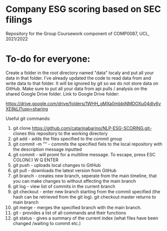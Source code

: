 # Company ESG scoring based on SEC filings
Repository for the Group Coursework component of COMP0087, UCL, 2021/2022

# To-do for everyone:
Create a folder in the root directory named "data" localy and put all your data in that folder. I've already updated the code to read data from and write data to that folder. It will be ignored by git so we do not store data on GitHub. Make sure to put all your data from api pulls / analysis on the shared Google Drive folder. Link to Google Drive folder:

https://drive.google.com/drive/folders/1WHH_gMXa0mbbiNMDOXu04dIv6vXE8kLI?usp=sharing


Useful git commands:

1. git clone https://github.com/catarinabarino/NLP-ESG-SCORING.git- clones this repository to the working directory
2. git add <filename> - adds the files specified to the commit group
3. git commit -m "<description>" - commits the specified fiels to the local repository with the description message inputted
4. git commit - will promt for a multiline message. To escape, press ESC COLON(:) W Q ENTER 
5. git push - uploads local changes to GitHub
6. git pull - downloads the latest version from GitHub
7. git branch <branch name> - creates new branch, seperate from the main timeline, that you can make changes to without affecting the main branch
8. git log - view list of commits in the current branch
9. git checkout <hash> - enter new branch starting from the commit specified (the hash can be retrieved from the git log). git checkout master returns to main branch
10. git merge <branch> - merges the specified branch with the main branch. 
11. git - provides a list of all commands and their functions
12. git status - gives a summary of the current index (what files have been changed /waiting to commit etc.)
